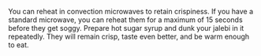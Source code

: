 You can reheat in convection microwaves to retain crispiness. If you have a standard microwave, you can reheat them for a maximum of 15 seconds before they get soggy. Prepare hot sugar syrup and dunk your jalebi in it repeatedly. They will remain crisp, taste even better, and be warm enough to eat.